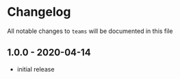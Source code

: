 # Changelog

All notable changes to `teams` will be documented in this file

## 1.0.0 - 2020-04-14

- initial release
